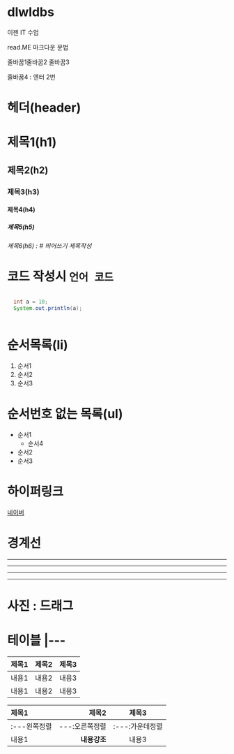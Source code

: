 # dlwldbs
이젠 IT 수업

read.ME 마크다운 문법

  줄바꿈1줄바꿈2
  줄바꿈3
  
  줄바꿈4 : 엔터 2번
  
  # 헤더(header)
  # 제목1(h1)
  ## 제목2(h2)
  ### 제목3(h3)
  #### 제목4(h4)
  ##### 제목5(h5)
  ###### 제목6(h6) : # 띄어쓰기 제목작성
  
  # 코드 작성시 ```언어 코드 ```
  ```java
  
    int a = 10;
    System.out.println(a);
    
  ```  
  
  # 순서목록(li)
  1. 순서1
  2. 순서2
  3. 순서3
  
  # 순서번호 없는 목록(ul)
  - 순서1
    - 순서4
  - 순서2
  - 순서3
  
  # 하이퍼링크
  [네이버](https://www.naver.com/)
  
  # 경계선
  ---
  ----
  -----
  ------
  
  # 사진 : 드래그
  
  # 테이블 |---
  |제목1|제목2|제목3|
  |---|---|---|
  |내용1|내용2|내용3|
  |내용1|내용2|내용3|
 
  |제목1|제목2|제목3|
  |:---|---:|:---:|
  |:---왼쪽정렬|---:오른쪽정렬|:---:가운데정렬|
  |내용1|**내용강조**|내용3|
  
  

